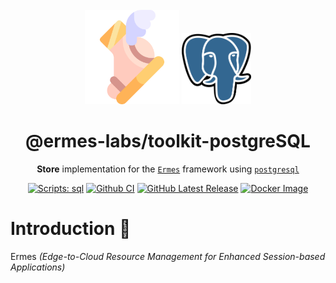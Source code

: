 <div align="center">
  
<br>

<img src="https://raw.githubusercontent.com/ermes-labs/docs/main/docs/public/icon.png" width="30%">
<img src="https://raw.githubusercontent.com/ermes-labs/docs/01d657655a8d255f03d059094448290c026081a9/docs/public/integration-logos/postgresql.svg" width="22%">

<h1>@ermes-labs/toolkit-postgreSQL</h1>

**Store** implementation for the [`Ermes`](https://ermes-labs.github.io/docs) framework using [`postgresql`](https://postgresql.io/)

[![Scripts: sql](https://img.shields.io/badge/sql-script-50b7e0?style=flat-square&logo=postgresql)](https://postgresql.io/docs/interact/programmability/eval-intro/)
[![Github CI](https://img.shields.io/github/actions/workflow/status/ermes-labs/toolkit-postgresql/ci.yml?style=flat-square&branch=main)](https://github.com/ermes-labs/toolkit-postgresql/actions/workflows/ci.yml)
[![GitHub Latest Release](https://img.shields.io/github/v/release/ermes-labs/toolkit-postgresql?style=flat-square&logo=github)](https://github.com/ermes-labs/toolkit-postgresql/releases)
[![Docker Image](https://img.shields.io/docker/v/paolimi/ermes-postgresql/latest?style=flat-square&logo=docker)](https://hub.docker.com/repository/docker/paolimi/ermes-postgresql/general)

</div>

# Introduction 📖

Ermes *(Edge-to-Cloud Resource Management for Enhanced Session-based Applications)*